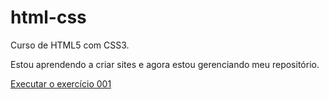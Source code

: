 # html-css
 Curso de HTML5 com CSS3.

 Estou aprendendo a criar sites e agora estou gerenciando meu repositório.
 
<a href="https://marjustino.github.io/html-css/exercicios/ex001/index.html">Executar o exercício 001</a>